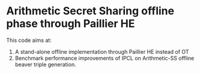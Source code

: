 # Arithmetic Secret Sharing offline phase through Paillier HE

This code aims at:
1. A stand-alone offline implementation through Paillier HE instead of OT
2. Benchmark performance improvements of IPCL on Arithmetic-SS offline beaver triple generation.

